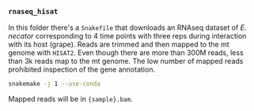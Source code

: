 ### `rnaseq_hisat`
In this folder there's a `Snakefile` that downloads an RNAseq dataset of *E. necator* corresponding to 4 time points with three reps during interaction with its host (grape). Reads are trimmed and then mapped to the mt genome with `HISAT2`. Even though there are more than 300M reads, less than 3k reads map to the mt genome. The low number of mapped reads prohibited inspection of the gene annotation.


```bash
snakemake -j 1 --use-conda
```

Mapped reads will be in `{sample}.bam`.
